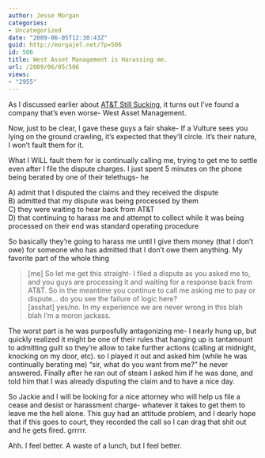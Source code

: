 ```yaml
---
author: Jesse Morgan
categories:
- Uncategorized
date: "2009-06-05T12:30:43Z"
guid: http://morgajel.net/?p=506
id: 506
title: West Asset Management is Harassing me.
url: /2009/06/05/506
views:
- "2955"
---
```


As I discussed earlier about [AT&amp;T Still Sucking](http://morgajel.net/2009/05/21/495/), it turns out I’ve found a company that’s even worse- West Asset Management.

Now, just to be clear, I gave these guys a fair shake- If a Vulture sees you lying on the ground crawling, it’s expected that they’ll circle. It’s their nature, I won’t fault them for it.

What I WILL fault them for is continually calling me, trying to get me to settle even after I file the dispute charges. I just spent 5 minutes on the phone being berated by one of their telethugs- he

A) admit that I disputed the claims and they received the dispute  
B) admitted that my dispute was being processed by them  
C) they were waiting to hear back from AT&amp;T  
D) that continuing to harass me and attempt to collect while it was being processed on their end was standard operating procedure

So basically they’re going to harass me until I give them money (that I don’t owe) for someone who has admitted that I don’t owe them anything. My favorite part of the whole thing

> \[me\] So let me get this straight- I filed a dispute as you asked me to, and you guys are processing it and waiting for a response back from AT&amp;T. So in the meantime you continue to call me asking me to pay or dispute… do you see the failure of logic here?  
> \[asshat\] yes/no. In my experience we are never wrong in this blah blah I’m a moron jackass.

The worst part is he was purposfully antagonizing me- I nearly hung up, but quickly realized it might be one of their rules that hanging up is tantamount to admitting guilt so they’re allow to take further actions (calling at midnight, knocking on my door, etc). so I played it out and asked him (while he was continually berating me) “sir, what do you want from me?” he never answered. Finally after he ran out of steam I asked him if he was done, and told him that I was already disputing the claim and to have a nice day.

So Jackie and I will be looking for a nice attorney who will help us file a cease and desist or harassment charge- whatever it takes to get them to leave me the hell alone. This guy had an attitude problem, and I dearly hope that if this goes to court, they recorded the call so I can drag that shit out and he gets fired. grrrrr.

Ahh. I feel better. A waste of a lunch, but I feel better.